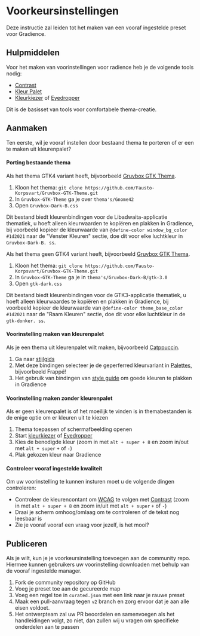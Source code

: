 # Voorkeursinstellingen

Deze instructie zal leiden tot het maken van een vooraf ingestelde preset voor Gradience.

## Hulpmiddelen

Voor het maken van voorinstellingen voor radience heb je de volgende tools nodig:

- [Contrast](https://flathub.org/apps/details/org.gnome.design.Contrast)
- [Kleur Palet](https://flathub.org/apps/details/org.gnome.design.Palette)
- [Kleurkiezer](https://extensions.gnome.org/extension/3396/color-picker) of [Eyedropper](https://github.com/FineFindus/eyedropper)

Dit is de basisset van tools voor comfortabele thema-creatie.

## Aanmaken

Ten eerste, wil je vooraf instellen door bestaand thema te porteren of er een te maken uit kleurenpalet?

#### Porting bestaande thema

Als het thema GTK4 variant heeft, bijvoorbeeld [Gruvbox GTK Thema](https://github.com/Fausto-Korpsvart/Gruvbox-GTK-Theme).

1. Kloon het thema: `git clone https://github.com/Fausto-Korpsvart/Gruvbox-GTK-Theme.git`
2. In `Gruvbox-GTK-Theme` ga je over `thema's/Gnome42`
3. Open `Gruvbox-Dark-B.css`

Dit bestand biedt kleurenbindingen voor de Libadwaita-applicatie thematiek, u hoeft alleen kleurwaarden te kopiëren en plakken in Gradience, bij voorbeeld kopieer de kleurwaarde van `@define-color window_bg_color #1d2021` naar de "Venster Kleuren" sectie, doe dit voor elke luchtkleur in `Gruvbox-Dark-B. ss`.

Als het thema geen GTK4 variant heeft, bijvoorbeeld [Gruvbox GTK Thema](https://github.com/Fausto-Korpsvart/Gruvbox-GTK-Theme).

1. Kloon het thema: `git clone https://github.com/Fausto-Korpsvart/Gruvbox-GTK-Theme.git`
2. In `Gruvbox-GTK-Theme` ga je in `thema's/Gruvbox-Dark-B/gtk-3.0`
3. Open `gtk-dark.css`

Dit bestand biedt kleurenbindingen voor de GTK3-applicatie thematiek, u hoeft alleen kleurwaardes te kopiëren en plakken in Gradience, bij voorbeeld kopieer de kleurwaarde van `@define-color theme_base_color #1d2021` naar de "Raam Kleuren" sectie, doe dit voor elke luchtkleur in de `gtk-donker. ss`.

#### Voorinstelling maken van kleurenpalet

Als je een thema uit kleurenpalet wilt maken, bijvoorbeeld [Catppuccin](https://github.com/catppuccin/catppuccin).

1. Ga naar [stijlgids](https://github.com/catppuccin/catppuccin/blob/main/docs/style-guide.md)
2. Met deze bindingen selecteer je de geperferred kleurvariant in [Palettes](https://github.com/catppuccin/catppuccin#-palettes), bijvoorbeeld Frappé!
3. Het gebruik van bindingen van [style guide](https://github.com/catppuccin/catppuccin/blob/main/docs/style-guide.md) om goede kleuren te plakken in Gradience

#### Voorinstelling maken zonder kleurenpalet

Als er geen kleurenpalet is of het moeilijk te vinden is in themabestanden is de enige optie om er kleuren uit te kiezen

1. Thema toepassen of schermafbeelding openen
2. Start [kleurkiezer](https://extensions.gnome.org/extension/3396/color-picker) of [Eyedropper](https://github.com/FineFindus/eyedropper)
3. Kies de benodigde kleur (zoom in met `alt + super + 8` en zoom in/out met `alt + super` `+` of `-`)
4. Plak gekozen kleur naar Gradience

#### Controleer vooraf ingestelde kwaliteit

Om uw voorinstelling te kunnen insturen moet u de volgende dingen controleren:

- Controleer de kleurencontant om [WCAG](https://www.w3.org/WAI/standards-guidelines/wcag) te volgen met [Contrast](https://flathub.org/apps/details/org.gnome.design.Contrast) (zoom in met `alt + super + 8` en zoom in/uit met `alt + super` `+` of `-`)
- Draai je scherm omhoog/omlaag om te controleren of de tekst nog leesbaar is
- Zie je vooraf vooraf een vraag voor jezelf, is het mooi?

## Publiceren

Als je wilt, kun je je voorkeursinstelling toevoegen aan de community repo. Hiermee kunnen gebruikers uw voorinstelling downloaden met behulp van de vooraf ingestelde manager.

1. Fork de community repository op GitHub
2. Voeg je preset toe aan de gecureerde map
3. Voeg een regel toe in `curated.json` met een link naar je rauwe preset
4. Maak een pull-aanvraag tegen `v2` branch en zorg ervoor dat je aan alle eisen voldoet.
5. Het ontwerpteam zal uw PR beoordelen en samenvoegen als het handleidingen volgt, zo niet, dan zullen wij u vragen om specifieke onderdelen aan te passen
